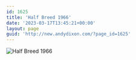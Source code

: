 ```yaml
---
id: 1625
title: 'Half Breed 1966'
date: '2023-03-17T13:45:21+00:00'
layout: page
guid: 'http://new.andydixon.com/?page_id=1625'
---
```


![Half Breed 1966](https://i0.wp.com/assets.g8x2.ldn.idrivee2-23.com/posters/Half%20Breed%201966%2001.jpg?w=1200&ssl=1 "Half Breed 1966")